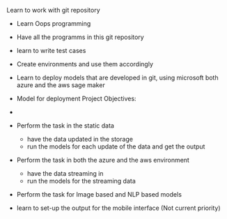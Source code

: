 Learn to work with git repository
  - Learn Oops programming
  - Have all the programms in this git repository
  - learn to write test cases
  - Create environments and use them accordingly
  - Learn to deploy models that are developed in git, using microsoft both azure and the aws sage maker
  - Model for deployment
  Project Objectives:
  - 
  - Perform the task in the static data
    - have the data updated in the storage
    - run the models for each update of the data and get the output
   
  - Perform the task in both the azure and the aws environment
    - have the data streaming in
    - run the models for the streaming data
   
   - Perform the task for Image based and NLP based models
   - learn to set-up the output for the mobile interface (Not current priority)
    
